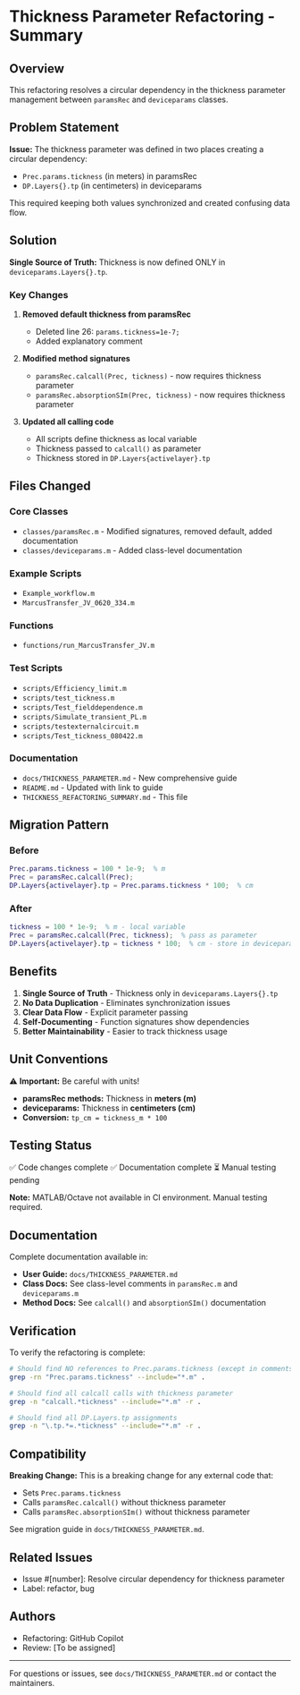 # Thickness Parameter Refactoring - Summary

## Overview

This refactoring resolves a circular dependency in the thickness parameter management between `paramsRec` and `deviceparams` classes.

## Problem Statement

**Issue:** The thickness parameter was defined in two places creating a circular dependency:
- `Prec.params.tickness` (in meters) in paramsRec
- `DP.Layers{}.tp` (in centimeters) in deviceparams

This required keeping both values synchronized and created confusing data flow.

## Solution

**Single Source of Truth:** Thickness is now defined ONLY in `deviceparams.Layers{}.tp`.

### Key Changes

1. **Removed default thickness from paramsRec**
   - Deleted line 26: `params.tickness=1e-7;`
   - Added explanatory comment

2. **Modified method signatures**
   - `paramsRec.calcall(Prec, tickness)` - now requires thickness parameter
   - `paramsRec.absorptionSIm(Prec, tickness)` - now requires thickness parameter

3. **Updated all calling code**
   - All scripts define thickness as local variable
   - Thickness passed to `calcall()` as parameter
   - Thickness stored in `DP.Layers{activelayer}.tp`

## Files Changed

### Core Classes
- `classes/paramsRec.m` - Modified signatures, removed default, added documentation
- `classes/deviceparams.m` - Added class-level documentation

### Example Scripts
- `Example_workflow.m`
- `MarcusTransfer_JV_0620_334.m`

### Functions
- `functions/run_MarcusTransfer_JV.m`

### Test Scripts
- `scripts/Efficiency_limit.m`
- `scripts/test_tickness.m`
- `scripts/Test_fielddependence.m`
- `scripts/Simulate_transient_PL.m`
- `scripts/testexternalcircuit.m`
- `scripts/Test_tickness_080422.m`

### Documentation
- `docs/THICKNESS_PARAMETER.md` - New comprehensive guide
- `README.md` - Updated with link to guide
- `THICKNESS_REFACTORING_SUMMARY.md` - This file

## Migration Pattern

### Before
```matlab
Prec.params.tickness = 100 * 1e-9;  % m
Prec = paramsRec.calcall(Prec);
DP.Layers{activelayer}.tp = Prec.params.tickness * 100;  % cm
```

### After
```matlab
tickness = 100 * 1e-9;  % m - local variable
Prec = paramsRec.calcall(Prec, tickness);  % pass as parameter
DP.Layers{activelayer}.tp = tickness * 100;  % cm - store in deviceparams
```

## Benefits

1. **Single Source of Truth** - Thickness only in `deviceparams.Layers{}.tp`
2. **No Data Duplication** - Eliminates synchronization issues
3. **Clear Data Flow** - Explicit parameter passing
4. **Self-Documenting** - Function signatures show dependencies
5. **Better Maintainability** - Easier to track thickness usage

## Unit Conventions

⚠️ **Important:** Be careful with units!

- **paramsRec methods:** Thickness in **meters (m)**
- **deviceparams:** Thickness in **centimeters (cm)**
- **Conversion:** `tp_cm = tickness_m * 100`

## Testing Status

✅ Code changes complete
✅ Documentation complete
⏳ Manual testing pending

**Note:** MATLAB/Octave not available in CI environment. Manual testing required.

## Documentation

Complete documentation available in:
- **User Guide:** `docs/THICKNESS_PARAMETER.md`
- **Class Docs:** See class-level comments in `paramsRec.m` and `deviceparams.m`
- **Method Docs:** See `calcall()` and `absorptionSIm()` documentation

## Verification

To verify the refactoring is complete:

```bash
# Should find NO references to Prec.params.tickness (except in comments)
grep -rn "Prec.params.tickness" --include="*.m" .

# Should find all calcall calls with thickness parameter
grep -n "calcall.*tickness" --include="*.m" -r .

# Should find all DP.Layers.tp assignments
grep -n "\.tp.*=.*tickness" --include="*.m" -r .
```

## Compatibility

**Breaking Change:** This is a breaking change for any external code that:
- Sets `Prec.params.tickness`
- Calls `paramsRec.calcall()` without thickness parameter
- Calls `paramsRec.absorptionSIm()` without thickness parameter

See migration guide in `docs/THICKNESS_PARAMETER.md`.

## Related Issues

- Issue #[number]: Resolve circular dependency for thickness parameter
- Label: refactor, bug

## Authors

- Refactoring: GitHub Copilot
- Review: [To be assigned]

---

For questions or issues, see `docs/THICKNESS_PARAMETER.md` or contact the maintainers.
